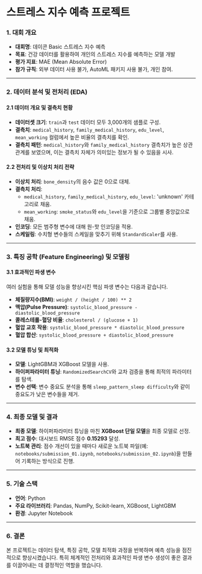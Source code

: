 # 스트레스 지수 예측 프로젝트



### 1. 대회 개요
* **대회명**: 데이콘 Basic 스트레스 지수 예측
* **목표**: 건강 데이터를 활용하여 개인의 스트레스 지수를 예측하는 모델 개발
* **평가 지표**: MAE (Mean Absolute Error)
* **참가 규칙**: 외부 데이터 사용 불가, AutoML 패키지 사용 불가, 개인 참여.

---

### 2. 데이터 분석 및 전처리 (EDA)

#### 2.1 데이터 개요 및 결측치 현황
* **데이터셋 크기**: `train`과 `test` 데이터 모두 3,000개의 샘플로 구성.
* **결측치**: `medical_history`, `family_medical_history`, `edu_level`, `mean_working` 컬럼에서 높은 비율의 결측치를 확인.
* **결측치 패턴**: `medical_history`와 `family_medical_history` 결측치가 높은 상관관계를 보였으며, 이는 결측치 자체가 의미있는 정보가 될 수 있음을 시사.

#### 2.2 전처리 및 이상치 처리 전략
* **이상치 처리**: `bone_density`의 음수 값은 0으로 대체.
* **결측치 처리**:
    * `medical_history`, `family_medical_history`, `edu_level`: 'unknown' 카테고리로 채움.
    * `mean_working`: `smoke_status`와 `edu_level`을 기준으로 그룹별 중앙값으로 채움.
* **인코딩**: 모든 범주형 변수에 대해 원-핫 인코딩을 적용.
* **스케일링**: 수치형 변수들의 스케일을 맞추기 위해 `StandardScaler`를 사용.

---

### 3. 특징 공학 (Feature Engineering) 및 모델링

#### 3.1 효과적인 파생 변수
여러 실험을 통해 모델 성능을 향상시킨 핵심 파생 변수는 다음과 같습니다.
* **체질량지수(BMI)**: `weight / (height / 100) ** 2`
* **맥압(Pulse Pressure)**: `systolic_blood_pressure - diastolic_blood_pressure`
* **콜레스테롤-혈당 비율**: `cholesterol / (glucose + 1)`
* **혈압 교호 작용**: `systolic_blood_pressure * diastolic_blood_pressure`
* **혈압 합산**: `systolic_blood_pressure + diastolic_blood_pressure`

#### 3.2 모델 튜닝 및 최적화
* **모델**: LightGBM과 XGBoost 모델을 사용.
* **하이퍼파라미터 튜닝**: `RandomizedSearchCV`와 교차 검증을 통해 최적의 파라미터를 탐색.
* **변수 선택**: 변수 중요도 분석을 통해 `sleep_pattern_sleep difficulty`와 같이 중요도가 낮은 변수들을 제거.

---

### 4. 최종 모델 및 결과

* **최종 모델**: 하이퍼파라미터 튜닝을 마친 **XGBoost 단일 모델**을 최종 모델로 선정.
* **최고 점수**: 대시보드 RMSE 점수 **0.15293** 달성.
* **노트북 관리**: 점수 개선이 있을 때마다 새로운 노트북 파일(예: `notebooks/submission_01.ipynb`, `notebooks/submission_02.ipynb`)을 만들어 기록하는 방식으로 진행.

---

### 5. 기술 스택
* **언어**: Python
* **주요 라이브러리**: Pandas, NumPy, Scikit-learn, XGBoost, LightGBM
* **환경**: Jupyter Notebook

---

### 6. 결론
본 프로젝트는 데이터 탐색, 특징 공학, 모델 최적화 과정을 반복하며 예측 성능을 점진적으로 향상시켰습니다. 특히 체계적인 전처리와 효과적인 파생 변수 생성이 좋은 결과를 이끌어내는 데 결정적인 역할을 했습니다.